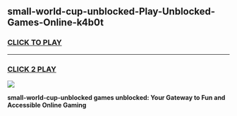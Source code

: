 
## small-world-cup-unblocked-Play-Unblocked-Games-Online-k4b0t
<h3>
<a href="https://premium76.site?title=small-world-cup-unblocked&ref=25A">CLICK TO PLAY</a></h3>
<hr>

<h3>
<a href="https://premium76.site?title=small-world-cup-unblocked&ref=25A">CLICK 2 PLAY</a>
  
</h3>

<a href="https://premium76.site?title=small-world-cup-unblocked&ref=25A"><img src="https://clearcache.store/games.png"></a>


**small-world-cup-unblocked games unblocked: Your Gateway to Fun and Accessible Online Gaming**
